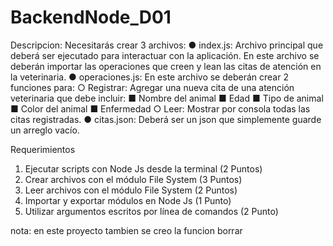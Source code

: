 # BackendNode_D01
Descripcion:
Necesitarás crear 3 archivos:
● index.js: Archivo principal que deberá ser ejecutado para interactuar con la
aplicación. En este archivo se deberán importar las operaciones que creen y lean las
citas de atención en la veterinaria.
● operaciones.js: En este archivo se deberán crear 2 funciones para:
○ Registrar: Agregar una nueva cita de una atención veterinaria que debe incluir:
■ Nombre del animal
■ Edad
■ Tipo de animal
■ Color del animal
■ Enfermedad
○ Leer: Mostrar por consola todas las citas registradas.
● citas.json: Deberá ser un json que simplemente guarde un arreglo vacío.


Requerimientos
1. Ejecutar scripts con Node Js desde la terminal (2 Puntos)
2. Crear archivos con el módulo File System (3 Puntos)
3. Leer archivos con el módulo File System (2 Puntos)
4. Importar y exportar módulos en Node Js (1 Punto)
5. Utilizar argumentos escritos por línea de comandos (2 Punto)

nota: en este proyecto tambien se creo la funcion borrar
